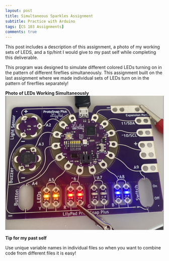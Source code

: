 ```yaml
---
layout: post
title: Simultaneous Sparkles Assignment 
subtitle: Practice with Arduino
tags: [CS 103 Assignments]
comments: true
---
```


This post includes a description of this assignment, a photo of my working sets of LEDS, and a tip/hint I would give to my past self while completing this deliverable. 
 
This program was designed to simulate different colored LEDs turning on in the pattern of different fireflies simultaneously. This assignment built on the last assignment where we made individual sets of LEDs turn on in the pattern of firerflies separately!  


**Photo of LEDs Working Simultaneously**
![Sparkles](https://github.com/iangdp/iangdp.github.io/blob/master/assets/img/Screen%20Shot%202023-03-16%20at%204.28.02%20PM.png?raw=true)


**Tip for my past self**

Use unique variable names in individual files so when you want to combine code from different files it is easy! 


